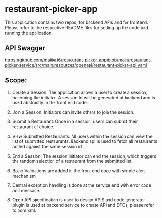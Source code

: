 # restaurant-picker-app

This application contains two repos, for backend APIs and for frontend. Please refer to the respective README files for setting up the code and running the application.

## API Swagger

 https://github.com/malika16/restaurant-picker-app/blob/main/restaurant-picker-service/src/main/resources/openapi/restaurant-picker-api.yaml 

## Scope:

1. Create a Session: The application allows a user to create a session, becoming the initiator. A session Id will be generated at backend and is used abstractly in the front end code.

2. Join a Session: Initiators can invite others to join the session. 

3. Submit a Restaurant: Once in a session, users can submit their restaurant of choice.

4. View Submitted Restaurants: All users within the session can view the list of submitted restaurants. Backend api is used to fetch all restaurants added against the same session id

5. End a Session: The session initiator can end the session, which triggers the random selection of a restaurant from the submitted list.

6. Basic Validations are added in the front end code with simple alert mechanism

7. Central exception handling is done at the service end with error code and message.
   
9. Open API specification is used to design  APIS and code generator plugin is used at backend service to create API and DTOs, please refer to pom.xml.
 
